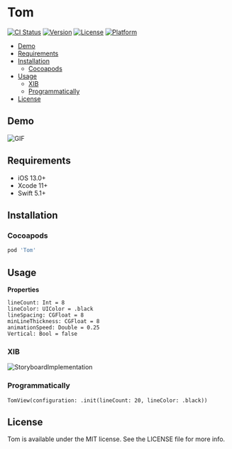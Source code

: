 # Tom

[![CI Status](https://github.com/Retro-Cartoons/Tom/workflows/Tom%20CI/badge.svg?branch=main)](https://github.com/Retro-Cartoons/Tom/actions)
[![Version](https://img.shields.io/cocoapods/v/Tom.svg)](https://github.com/Retro-Cartoons/Tom)
[![License](https://img.shields.io/cocoapods/l/Tom.svg)](https://github.com/Retro-Cartoons/Tom)
[![Platform](https://img.shields.io/cocoapods/p/Tom.svg)](https://github.com/Retro-Cartoons/Tom)

- [Demo](#demo)
- [Requirements](#requirements)
- [Installation](#installation)
  - [Cocoapods](#cocoapods)
- [Usage](#usage)
  - [XIB](#xib)
  - [Programmatically](#programmatically)
- [License](#license)

## Demo

![GIF](https://media.giphy.com/media/OoC14F1Xz8QzmnCAeO/giphy.gif)

## Requirements

- iOS 13.0+
- Xcode 11+
- Swift 5.1+

## Installation

### Cocoapods

```ruby
pod 'Tom'
```

## Usage

**Properties**
```
lineCount: Int = 8
lineColor: UIColor = .black
lineSpacing: CGFloat = 8
minLineThickness: CGFloat = 8
animationSpeed: Double = 0.25
Vertical: Bool = false
```

### XIB

![StoryboardImplementation](https://live.staticflickr.com/65535/51152721631_949e468489_m.jpg)

### Programmatically

```
TomView(configuration: .init(lineCount: 20, lineColor: .black))
```

## License

Tom is available under the MIT license. See the LICENSE file for more info.

